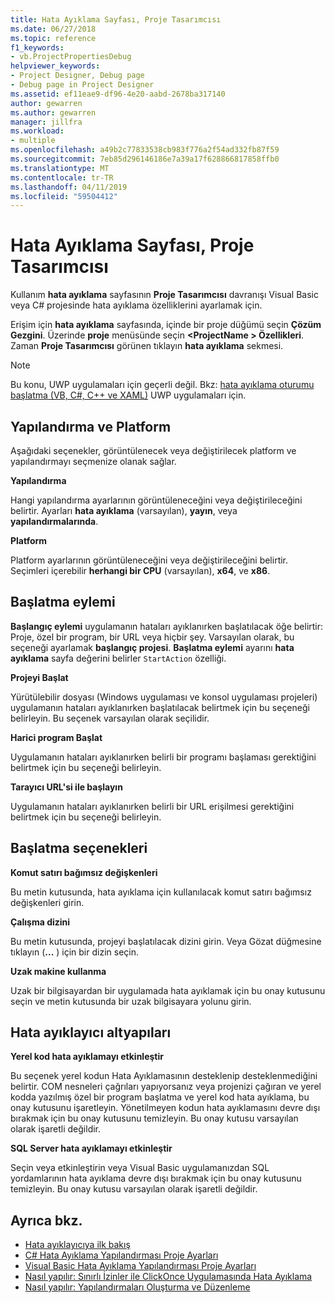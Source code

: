 ```yaml
---
title: Hata Ayıklama Sayfası, Proje Tasarımcısı
ms.date: 06/27/2018
ms.topic: reference
f1_keywords:
- vb.ProjectPropertiesDebug
helpviewer_keywords:
- Project Designer, Debug page
- Debug page in Project Designer
ms.assetid: ef11eae9-df96-4e20-aabd-2678ba317140
author: gewarren
ms.author: gewarren
manager: jillfra
ms.workload:
- multiple
ms.openlocfilehash: a49b2c77833538cb983f776a2f54ad332fb87f59
ms.sourcegitcommit: 7eb85d296146186e7a39a17f628866817858ffb0
ms.translationtype: MT
ms.contentlocale: tr-TR
ms.lasthandoff: 04/11/2019
ms.locfileid: "59504412"
---
```

# <a name="debug-page-project-designer"></a>Hata Ayıklama Sayfası, Proje Tasarımcısı

Kullanım **hata ayıklama** sayfasının **Proje Tasarımcısı** davranışı Visual Basic veya C# projesinde hata ayıklama özelliklerini ayarlamak için.

Erişim için **hata ayıklama** sayfasında, içinde bir proje düğümü seçin **Çözüm Gezgini**. Üzerinde **proje** menüsünde seçin  **\<ProjectName > Özellikleri**. Zaman **Proje Tasarımcısı** görünen tıklayın **hata ayıklama** sekmesi.

> [!NOTE]
> Bu konu, UWP uygulamaları için geçerli değil. Bkz: [hata ayıklama oturumu başlatma (VB, C#, C++ ve XAML)](../../debugger/start-a-debugging-session-for-a-store-app-in-visual-studio-vb-csharp-cpp-and-xaml.md) UWP uygulamaları için.

## <a name="configuration-and-platform"></a>Yapılandırma ve Platform

Aşağıdaki seçenekler, görüntülenecek veya değiştirilecek platform ve yapılandırmayı seçmenize olanak sağlar.

**Yapılandırma**

Hangi yapılandırma ayarlarının görüntüleneceğini veya değiştirileceğini belirtir. Ayarları **hata ayıklama** (varsayılan), **yayın**, veya **yapılandırmalarında**.

**Platform**

Platform ayarlarının görüntüleneceğini veya değiştirileceğini belirtir. Seçimleri içerebilir **herhangi bir CPU** (varsayılan), **x64**, ve **x86**.

## <a name="start-action"></a>Başlatma eylemi

**Başlangıç eylemi** uygulamanın hataları ayıklanırken başlatılacak öğe belirtir: Proje, özel bir program, bir URL veya hiçbir şey. Varsayılan olarak, bu seçeneği ayarlamak **başlangıç projesi**. **Başlatma eylemi** ayarını **hata ayıklama** sayfa değerini belirler `StartAction` özelliği.

**Projeyi Başlat**

Yürütülebilir dosyası (Windows uygulaması ve konsol uygulaması projeleri) uygulamanın hataları ayıklanırken başlatılacak belirtmek için bu seçeneği belirleyin. Bu seçenek varsayılan olarak seçilidir.

**Harici program Başlat**

Uygulamanın hataları ayıklanırken belirli bir programı başlaması gerektiğini belirtmek için bu seçeneği belirleyin.

**Tarayıcı URL'si ile başlayın**

Uygulamanın hataları ayıklanırken belirli bir URL erişilmesi gerektiğini belirtmek için bu seçeneği belirleyin.

## <a name="start-options"></a>Başlatma seçenekleri

**Komut satırı bağımsız değişkenleri**

Bu metin kutusunda, hata ayıklama için kullanılacak komut satırı bağımsız değişkenleri girin.

**Çalışma dizini**

Bu metin kutusunda, projeyi başlatılacak dizini girin. Veya Gözat düğmesine tıklayın (**...** ) için bir dizin seçin.

**Uzak makine kullanma**

Uzak bir bilgisayardan bir uygulamada hata ayıklamak için bu onay kutusunu seçin ve metin kutusunda bir uzak bilgisayara yolunu girin.

## <a name="debugger-engines"></a>Hata ayıklayıcı altyapıları

**Yerel kod hata ayıklamayı etkinleştir**

Bu seçenek yerel kodun Hata Ayıklamasının desteklenip desteklenmediğini belirtir. COM nesneleri çağrıları yapıyorsanız veya projenizi çağıran ve yerel kodda yazılmış özel bir program başlatma ve yerel kod hata ayıklama, bu onay kutusunu işaretleyin. Yönetilmeyen kodun hata ayıklamasını devre dışı bırakmak için bu onay kutusunu temizleyin. Bu onay kutusu varsayılan olarak işaretli değildir.

**SQL Server hata ayıklamayı etkinleştir**

Seçin veya etkinleştirin veya Visual Basic uygulamanızdan SQL yordamlarının hata ayıklama devre dışı bırakmak için bu onay kutusunu temizleyin. Bu onay kutusu varsayılan olarak işaretli değildir.

## <a name="see-also"></a>Ayrıca bkz.

- [Hata ayıklayıcıya ilk bakış](../../debugger/debugger-feature-tour.md)
- [C# Hata Ayıklama Yapılandırması Proje Ayarları](../../debugger/project-settings-for-csharp-debug-configurations.md)
- [Visual Basic Hata Ayıklama Yapılandırması Proje Ayarları](../../debugger/project-settings-for-a-visual-basic-debug-configuration.md)
- [Nasıl yapılır: Sınırlı İzinler ile ClickOnce Uygulamasında Hata Ayıklama](../../deployment/how-to-debug-a-clickonce-application-with-restricted-permissions.md)
- [Nasıl yapılır: Yapılandırmaları Oluşturma ve Düzenleme](../../ide/how-to-create-and-edit-configurations.md)